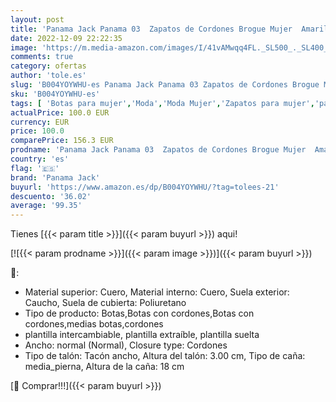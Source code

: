 ```yaml
---
layout: post
title: 'Panama Jack Panama 03  Zapatos de Cordones Brogue Mujer  Amarillo  Vintage Napa   39 EU'
date: 2022-12-09 22:22:35
image: 'https://m.media-amazon.com/images/I/41vAMwqq4FL._SL500_._SL400_.jpg'
comments: true
category: ofertas
author: 'tole.es'
slug: 'B004YOYWHU-es Panama Jack Panama 03 Zapatos de Cordones Brogue Mujer...'
sku: 'B004YOYWHU-es'
tags: [ 'Botas para mujer','Moda','Moda Mujer','Zapatos para mujer','panama jack','zapatos','🇪🇸', ]
actualPrice: 100.0 EUR
currency: EUR
price: 100.0
comparePrice: 156.3 EUR
prodname: 'Panama Jack Panama 03  Zapatos de Cordones Brogue Mujer  Amarillo  Vintage Napa   39 EU'
country: 'es'
flag: '🇪🇸'
brand: 'Panama Jack'
buyurl: 'https://www.amazon.es/dp/B004YOYWHU/?tag=tolees-21'
descuento: '36.02'
average: '99.35'
---
```


Tienes [{{< param title >}}]({{< param buyurl >}}) aqui!

[![{{< param prodname >}}]({{< param image >}})]({{< param buyurl >}})

🔎:

- Material superior: Cuero, Material interno: Cuero, Suela exterior: Caucho, Suela de cubierta: Poliuretano
- Tipo de producto: Botas,Botas con cordones,Botas con cordones,medias botas,cordones
- plantilla intercambiable, plantilla extraíble, plantilla suelta
- Ancho: normal (Normal), Closure type: Cordones
- Tipo de talón: Tacón ancho, Altura del talón: 3.00 cm, Tipo de caña: media_pierna, Altura de la caña: 18 cm

[🛒 Comprar!!!]({{< param buyurl >}})
